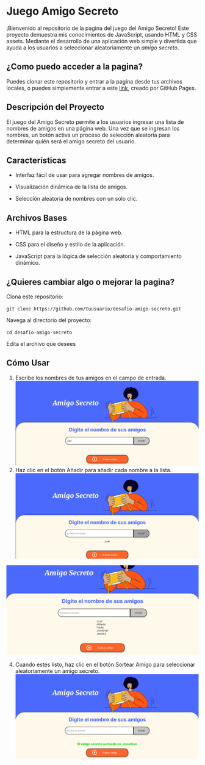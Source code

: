 # Juego Amigo Secreto

¡Bienvenido al repositorio de la pagina del juego del Amigo Secreto! Este proyecto demuestra mis conocimientos de JavaScript, usando HTML y CSS assets. Mediante el desarrollo de una aplicación web simple y divertida que ayuda a los usuarios a seleccionar aleatoriamente un *amigo secreto*.

## ¿Como puedo acceder a la pagina?
Puedes clonar este repositorio y entrar a la pagina desde tus archivos locales, o puedes simplemente entrar a este <a href="https://jonathanjuldiaz.github.io/challenge-amigo-secreto/">link</a>, creado por GitHub Pages.

## Descripción del Proyecto
El juego del Amigo Secreto permite a los usuarios ingresar una lista de nombres de amigos en una página web. Una vez que se ingresan los nombres, un botón activa un proceso de selección aleatoria para determinar quién será el amigo secreto del usuario.

## Características

- Interfaz fácil de usar para agregar nombres de amigos.

- Visualización dinámica de la lista de amigos.

- Selección aleatoria de nombres con un solo clic.

## Archivos Bases

* HTML para la estructura de la página web.

* CSS para el diseño y estilo de la aplicación.

* JavaScript para la lógica de selección aleatoria y comportamiento dinámico.

## ¿Quieres cambiar algo o mejorar la pagina?

Clona este repositorio:

`git clone https://github.com/tuusuario/desafio-amigo-secreto.git`

Navega al directorio del proyecto:

`cd desafio-amigo-secreto`

Edita el archivo que desees

## Cómo Usar

1. Escribe los nombres de tus amigos en el campo de entrada.
![Escribir nombre de amigo](assets/readme/1.png)
2. Haz clic en el botón Añadir para añadir cada nombre a la lista.
![Agregar amigo](assets/readme/2.png)

![Amigos agregados](assets/readme/3.png)

4. Cuando estés listo, haz clic en el botón Sortear Amigo para seleccionar aleatoriamente un amigo secreto.
![Sortear amigo secreto](assets/readme/4.png)
